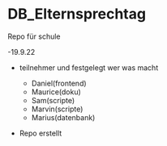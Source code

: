 # DB_Elternsprechtag
Repo für schule


-19.9.22
  - teilnehmer und festgelegt wer was macht
    - Daniel(frontend)
    - Maurice(doku)
    - Sam(scripte)
    - Marvin(scripte)
    - Marius(datenbank)

  - Repo erstellt
